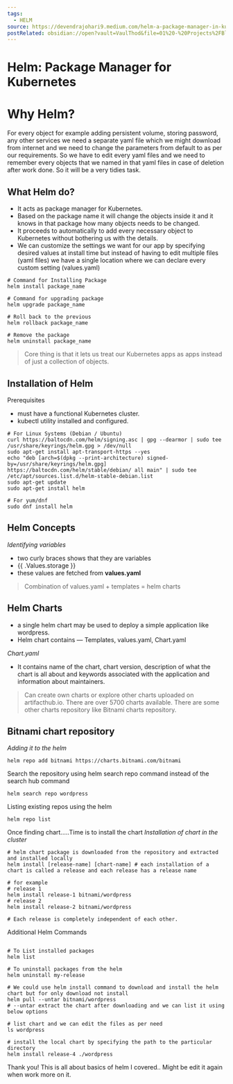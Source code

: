 ```yaml
---
tags:
  - HELM
source: https://devendrajohari9.medium.com/helm-a-package-manager-in-kubernetes-6b951c177240
postRelated: obsidian://open?vault=VaulThod&file=01%20-%20Projects%2FBlog%2FKubernetes%2FHelm%2FCheatsheet
---
```

# Helm: Package Manager for Kubernetes

# Why Helm?

For every object for example adding persistent volume, storing password, any other services we need a separate yaml file which we might download from internet and we need to change the parameters from default to as per our requirements. So we have to edit every yaml files and we need to remember every objects that we named in that yaml files in case of deletion after work done. So it will be a very tidies task.
## What Helm do?

- It acts as package manager for Kubernetes.
- Based on the package name it will change the objects inside it and it knows in that package how many objects needs to be changed.
- It proceeds to automatically to add every necessary object to Kubernetes without bothering us with the details.
- We can customize the settings we want for our app by specifying desired values at install time but instead of having to edit multiple files (yaml files) we have a single location where we can declare every custom setting (values.yaml)


```
# Command for Installing Package
helm install package_name

# Command for upgrading package
helm upgrade package_name

# Roll back to the previous
helm rollback package_name

# Remove the package
helm uninstall package_name
```

> Core thing is that it lets us treat our Kubernetes apps as apps instead of just a collection of objects.
## Installation of Helm

Prerequisites
- must have a functional Kubernetes cluster.
- kubectl utility installed and configured.


```
# For Linux Systems (Debian / Ubuntu)
curl https://baltocdn.com/helm/signing.asc | gpg --dearmor | sudo tee /usr/share/keyrings/helm.gpg > /dev/null
sudo apt-get install apt-transport-https --yes
echo "deb [arch=$(dpkg --print-architecture) signed-by=/usr/share/keyrings/helm.gpg] https://baltocdn.com/helm/stable/debian/ all main" | sudo tee /etc/apt/sources.list.d/helm-stable-debian.list
sudo apt-get update
sudo apt-get install helm

# For yum/dnf
sudo dnf install helm
```

## Helm Concepts

 *Identifying variables* 
- two curly braces shows that they are variables
- {{ .Values.storage }}
- these values are fetched from  **values.yaml** 

> Combination of values.yaml + templates = helm charts

## Helm Charts

- a single helm chart may be used to deploy a simple application like wordpress.
- Helm chart contains — Templates, values.yaml, Chart.yaml

 *Chart.yaml* 
- It contains name of the chart, chart version, description of what the chart is all about and keywords associated with the application and information about maintainers.

> Can create own charts or explore other charts uploaded on artifacthub.io. There are over 5700 charts available. There are some other charts repository like Bitnami charts repository.

## Bitnami chart repository

 *Adding it to the helm* 

```
helm repo add bitnami https://charts.bitnami.com/bitnami
```


Search the repository using helm search repo command instead of the search hub command

```
helm search repo wordpress
```


Listing existing repos using the helm

```
helm repo list
```


Once finding chart…..Time is to install the chart
 *Installation of chart in the cluster* 

```
# helm chart package is downloaded from the repository and extracted and installed locally
helm install [release-name] [chart-name] # each installation of a chart is called a release and each release has a release name

# for example
# release 1
helm install release-1 bitnami/wordpress
# release 2
helm install release-2 bitnami/wordpress

# Each release is completely independent of each other.
```


Additional Helm Commands

```

# To List installed packages
helm list

# To uninstall packages from the helm
helm uninstall my-release

# We could use helm install command to download and install the helm chart but for only download not install
helm pull --untar bitnami/wordpress
# --untar extract the chart after downloading and we can list it using below options

# list chart and we can edit the files as per need
ls wordpress

# install the local chart by specifying the path to the particular directory
helm install release-4 ./wordpress
```


Thank you! This is all about basics of helm I covered.. Might be edit it again when work more on it.